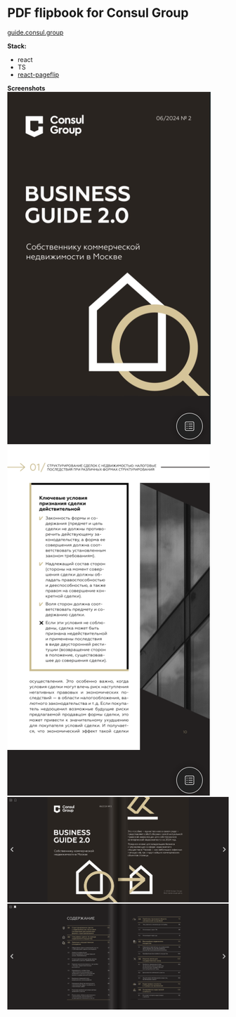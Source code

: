 # PDF flipbook for Consul Group

[guide.consul.group](https://guide.consul.group/)

**Stack:**

- react
- TS
- [react-pageflip](https://www.npmjs.com/package/react-pageflip)

**Screenshots**
![flipbook page 1](/screenshots/1.png)
![flipbook page 2](/screenshots/2.png)
![flipbook page 3](/screenshots/3.png)
![flipbook page 4](/screenshots/4.png)
